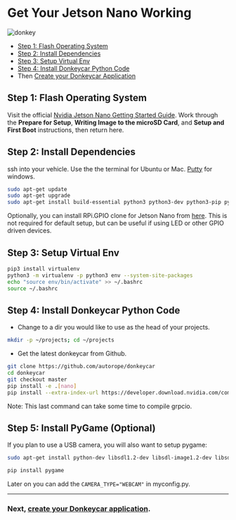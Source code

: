 # Get Your Jetson Nano Working

![donkey](/assets/logos/nvidia_logo.png)

* [Step 1: Flash Operating System](#step-1-flash-operating-system)
* [Step 2: Install Dependencies](#step-2-install-dependencies)
* [Step 3: Setup Virtual Env](#step-3-setup-virtual-env)
* [Step 4: Install Donkeycar Python Code](#step-4-install-donkeycar-python-code)
* Then [Create your Donkeycar Application](/guide/create_application/)

## Step 1: Flash Operating System

Visit the official [Nvidia Jetson Nano Getting Started Guide](https://developer.nvidia.com/embedded/learn/get-started-jetson-nano-devkit#prepare). Work through the __Prepare for Setup__, __Writing Image to the microSD Card__, and __Setup and First Boot__ instructions, then return here.

## Step 2: Install Dependencies

ssh into your vehicle. Use the the terminal for Ubuntu or Mac. [Putty](https://www.chiark.greenend.org.uk/~sgtatham/putty/latest.html) for windows.

```bash
sudo apt-get update
sudo apt-get upgrade
sudo apt-get install build-essential python3 python3-dev python3-pip python3-pandas python3-opencv python3-h5py libhdf5-serial-dev hdf5-tools nano ntp
```

Optionally, you can install RPi.GPIO clone for Jetson Nano from [here](https://github.com/NVIDIA/jetson-gpio). This is not required for default setup, but can be useful if using LED or other GPIO driven devices.

##  Step 3: Setup Virtual Env

```bash
pip3 install virtualenv
python3 -m virtualenv -p python3 env --system-site-packages
echo "source env/bin/activate" >> ~/.bashrc
source ~/.bashrc
```

##  Step 4: Install Donkeycar Python Code

* Change to a dir you would like to use as the head of your projects.

```bash
mkdir -p ~/projects; cd ~/projects
```

* Get the latest donkeycar from Github.

```bash
git clone https://github.com/autorope/donkeycar
cd donkeycar
git checkout master
pip install -e .[nano]
pip install --extra-index-url https://developer.download.nvidia.com/compute/redist/jp/v42 tensorflow-gpu==1.13.1+nv19.3
```

Note: This last command can take some time to compile grpcio.

##  Step 5: Install PyGame (Optional)

If you plan to use a USB camera, you will also want to setup pygame:

```bash
sudo apt-get install python-dev libsdl1.2-dev libsdl-image1.2-dev libsdl-mixer1.2-dev libsdl-ttf2.0-dev libsdl1.2-dev libsmpeg-dev python-numpy subversion libportmidi-dev ffmpeg libswscale-dev libavformat-dev libavcodec-dev libfreetype6-dev

pip install pygame

```

Later on you can add the `CAMERA_TYPE="WEBCAM"` in myconfig.py.

----

### Next, [create your Donkeycar application](/guide/create_application/).
